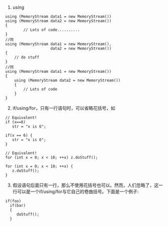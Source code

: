 1. using
```
using (MemoryStream data1 = new MemoryStream())
using (MemoryStream data2 = new MemoryStream())
{
        // Lots of code..........
}
//同
using (MemoryStream data1 = new MemoryStream(), 
                    data2 = new MemoryStream())
{
    // do stuff
}
//同
using (MemoryStream data1 = new MemoryStream()) 
{
    using (MemoryStream data2 = new MemoryStream())
    {
        // Lots of code
    }
}
```
2. if/using/for，只有一行语句时，可以省略花括号，如
 ```
 // Equivalent!
if (x==6) 
    str = "x is 6";

if(x == 6) {
    str = "x is 6";
}

// Equivalent!
for (int x = 0; x < 10; ++x) z.doStuff();

for (int x = 0; x < 10; ++x) {
    z.doStuff();
}
 ```
3. 假设语句后面只有一行，那么不使用花括号也可以。然而，人们忽略了，这一行可以是一个if/using/for与它自己的卷曲括号。下面是一个例子:
```
if(foo)
  if(bar)
  {
     doStuff();
  }
```
